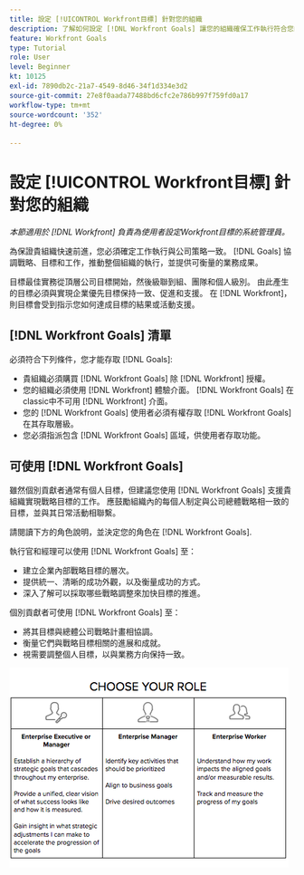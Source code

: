 ```yaml
---
title: 設定 [!UICONTROL Workfront目標] 針對您的組織
description: 了解如何設定 [!DNL Workfront Goals] 讓您的組織確保工作執行符合您的策略。
feature: Workfront Goals
type: Tutorial
role: User
level: Beginner
kt: 10125
exl-id: 7890db2c-21a7-4549-8d46-34f1d334e3d2
source-git-commit: 27e8f0aada77488bd6cfc2e786b997f759fd0a17
workflow-type: tm+mt
source-wordcount: '352'
ht-degree: 0%

---
```


# 設定 [!UICONTROL Workfront目標] 針對您的組織

*本節適用於 [!DNL Workfront] 負責為使用者設定Workfront目標的系統管理員。*

為保證貴組織快速前進，您必須確定工作執行與公司策略一致。 [!DNL   Goals] 協調戰略、目標和工作，推動整個組織的執行，並提供可衡量的業務成果。

目標最佳實務從頂層公司目標開始，然後級聯到組、團隊和個人級別。 由此產生的目標必須與實現企業優先目標保持一致、促進和支援。 在 [!DNL Workfront]，則目標會受到指示您如何達成目標的結果或活動支援。

## [!DNL Workfront Goals] 清單

必須符合下列條件，您才能存取 [!DNL   Goals]:

* 貴組織必須購買 [!DNL Workfront Goals] 除 [!DNL Workfront] 授權。
* 您的組織必須使用 [!DNL Workfront] 體驗介面。 [!DNL Workfront Goals] 在classic中不可用 [!DNL Workfront] 介面。
* 您的 [!DNL Workfront Goals] 使用者必須有權存取 [!DNL Workfront Goals] 在其存取層級。
* 您必須指派包含 [!DNL Workfront Goals] 區域，供使用者存取功能。

## 可使用 [!DNL Workfront Goals]

雖然個別貢獻者通常有個人目標，但建議您使用 [!DNL Workfront Goals] 支援貴組織實現戰略目標的工作。 應鼓勵組織內的每個人制定與公司總體戰略相一致的目標，並與其日常活動相聯繫。

請閱讀下方的角色說明，並決定您的角色在 [!DNL Workfront Goals].

執行官和經理可以使用 [!DNL Workfront Goals] 至：

* 建立企業內部戰略目標的層次。
* 提供統一、清晰的成功外觀，以及衡量成功的方式。
* 深入了解可以採取哪些戰略調整來加快目標的推進。

個別貢獻者可使用 [!DNL Workfront Goals] 至：

* 將其目標與總體公司戰略計畫相協調。
* 衡量它們與戰略目標相關的進展和成就。
* 視需要調整個人目標，以與業務方向保持一致。

![Workfront目標不同角色的圖表](assets/01-workfront-goals-choose-your-role.png)
